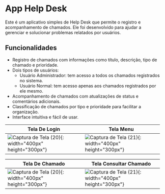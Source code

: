 # App Help Desk

Este é um aplicativo simples de Help Desk que permite o registro e acompanhamento de chamados. Ele foi desenvolvido para ajudar a gerenciar e solucionar problemas relatados por usuários.

## Funcionalidades

- Registro de chamados com informações como título, descrição, tipo de chamado e prioridade.
- Dois tipos de usuários:
  - Usuário Administrador: tem acesso a todos os chamados registrados no sistema.
  - Usuário Normal: tem acesso apenas aos chamados registrados por ele mesmo.
- Acompanhamento de chamados com atualizações de status e comentários adicionais.
- Classificação de chamados por tipo e prioridade para facilitar a organização.
- Interface intuitiva e fácil de usar.




| Tela De Login                                           | Tela Menu                                           |
| ------------------------------------------------------- | --------------------------------------------------- |
| ![Captura de Tela (20)](https://github.com/carlosgodspeed/app-help-desk/assets/100007663/e5be0e21-2101-467f-8f3e-4713eb9ba138){: width="400px" height="300px"} | ![Captura de Tela (21)](https://github.com/carlosgodspeed/app-help-desk/assets/100007663/9f82afee-d319-41d1-8c0f-f480a921f3de){: width="400px" height="300px"} |



| Tela De Chamado                                           | Tela Consultar Chamado                                           |
| ------------------------------------------------------- | --------------------------------------------------- |
| ![Captura de Tela (20)](https://github.com/carlosgodspeed/app-help-desk/assets/100007663/5b6af64e-cf42-4e17-bab2-d8b6422ae418){: width="400px" height="300px"} | ![Captura de Tela (21)](https://github.com/carlosgodspeed/app-help-desk/assets/100007663/e53b3ebe-384f-4c5b-bea0-2b26db38b0bf){: width="400px" height="300px"} |

